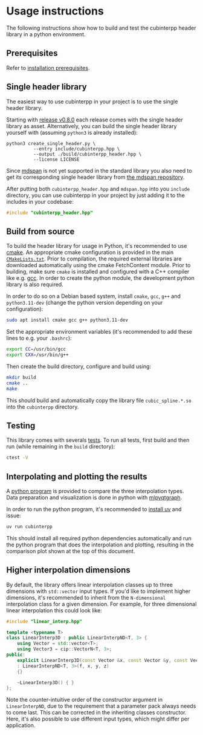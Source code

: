 # Usage instructions

The following instructions show how to build and test the cubinterpp header
library in a python environment.

## Prerequisites

Refer to [installation prerequisites](requirements.md#installation-prerequisites).

## Single header library

The easiest way to use cubinterpp in your project is to use the single header
library.

Starting with [release
v0.8.0](https://github.com/swvanbuuren/cubinterpp/releases/tag/v0.8.0) each
release comes with the single header library as asset. Alternatively, you can
build the single header library yourself with (assuming `python3` is already
installed):

```console
python3 create_single_header.py \
          --entry include/cubinterpp.hpp \
          --output ./build/cubinterpp_header.hpp \
          --license LICENSE
```

Since [mdspan](https://github.com/kokkos/mdspan) is not yet supported in the
standard library you also need to get its corresponding single header library
from [the mdspan
repository](https://raw.githubusercontent.com/kokkos/mdspan/refs/heads/single-header/mdspan.hpp).

After putting both `cubinterpp_header.hpp` and `mdspan.hpp` into you `include`
directory, you can use cubinterpp in your project by just adding it to the
includes in your codebase:

```cpp
#include "cubinterpp_header.hpp"
```

## Build from source

To build the header library for usage in Python, it's recommended to use
[cmake](https://cmake.org/). An appropriate cmake configuration is provided in
the main
[`CMakeLists.txt`](https://github.com/swvanbuuren/cubinterpp/blob/master/CMakeLists.txt).
Prior to compilation, the required external libraries are downloaded
automatically using the cmake FetchContent module. Prior to building, make sure
`cmake` is installed and configured with a C++ compiler like e.g.
[gcc](https://gcc.gnu.org/). In order to create the python module, the
development python library is also required.

In order to do so on a Debian based system, install `cmake`, `gcc`, `g++` and
`python3.11-dev` (change the python version depending on your configuration):

```bash
sudo apt install cmake gcc g++ python3.11-dev
```

Set the appropriate environment variables (it's recommended to add these lines
to e.g. your `.bashrc`):

```bash
export CC=/usr/bin/gcc
export CXX=/usr/bin/g++
```

Then create the build directory, configure and build using:

```bash
mkdir build
cmake ..
make
```

This should build and automatically copy the library file `cubic_spline.*.so`
into the `cubinterpp` directory.

## Testing

This library comes with severals
[tests](https://github.com/swvanbuuren/cubinterpp/tree/master/tests). To run all
tests, first build and then run (while remaining in the `build` directory):

```bash
ctest -V
```

## Interpolating and plotting the results

A [python
program](https://github.com/swvanbuuren/cubinterpp/blob/master/cubinterpp/main.py)
is provided to compare the three interpolation types. Data preparation and
visualization is done in python with
[mlpyqtgraph](https://github.com/swvanbuuren/mlpyqtgraph).

In order to run the python program, it's recommended to [install
uv](https://docs.astral.sh/uv/getting-started/installation/#standalone-installer)
and issue:

```bash
uv run cubinterpp 
```

This should install all required python dependencies automatically and run the
python program that does the interpolation and plotting, resulting in the
comparison plot shown at the top of this document.

## Higher interpolation dimensions

By default, the library offers linear interpolation classes up to three
dimensions with `std::vector` input types. If you'd like to implement higher
dimensions, it's recommended to inherit from the `N-dimensional` interpolation
class for a given dimension. For example, for three dimensional linear
interpolation this could look like:

```cpp
#include "linear_interp.hpp"

template <typename T>
class LinearInterp3D : public LinearInterpND<T, 3> {
    using Vector = std::vector<T>;
    using Vector3 = cip::VectorN<T, 3>;
public:
    explicit LinearInterp3D(const Vector &x, const Vector &y, const Vector &z, const Vector3 &f)
    : LinearInterpND<T, 3>(f, x, y, z)
    {}

    ~LinearInterp3D() { }
};
```

Note the counter-intuitive order of the constructor argument in
`LinearInterpND`, due to the requirement that a parameter pack always needs to
come last. This can be corrected in the inheriting classes constructor. Here,
it's also possible to use different input types, which might differ per
application.
